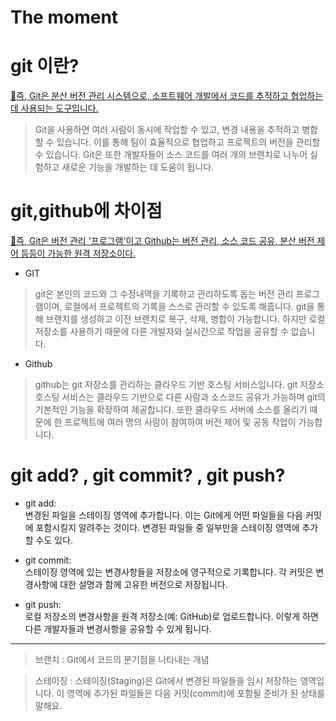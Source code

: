 The moment
=====================

# git 이란?
<u>📌즉, Git은 분산 버전 관리 시스템으로, 소프트웨어 개발에서 코드를 추적하고 협업하는 데 사용되는 도구입니다.</u>

>   Git을 사용하면 여러 사람이 동시에 작업할 수 있고, 변경 내용을 추적하고 병합할 수 있습니다.
>   이를 통해 팀이 효율적으로 협업하고 프로젝트의 버전을 관리할 수 있습니다. 
>   Git은 또한 개발자들이 소스 코드를 여러 개의 브랜치로 나누어 실험하고 새로운 기능을 개발하는 데 도움이 됩니다. 

# git,github에 차이점

<u>📌즉, Git은 버전 관리 '프로그램'이고 Github는 버전 관리, 소스 코드 공유, 분산 버전 제어 등등이 가능한 원격 저장소이다.</u>

* GIT 
>   git은 본인의 코드와 그 수정내역을 기록하고 관리하도록 돕는 버전 관리 프로그램이며, 로컬에서 프로젝트의 기록을 스스로 관리할 수 있도록 해줍니다. 
>   git을 통해 브랜치를 생성하고 이전 브랜치로 복구, 삭제, 병합이 가능합니다. 하지만 로컬 저장소를 사용하기 때문에 다른 개발자와 실시간으로 작업을 공유할 수 없습니다.

* Github

>   github는 git 저장소를 관리하는 클라우드 기반 호스팅 서비스입니다. 
>   git 저장소 호스팅 서비스는 클라우드 기반으로 다른 사람과 소스코드 공유가 가능하며 git의 기본적인 기능을 확장하여 제공합니다. 
>   또한 클라우드 서버에 소스를 올리기 때문에 한 프로젝트에 여러 명의 사람이 참여하여 버전 제어 및 공동 작업이 가능합니다.

# git add? , git commit? , git push?

* git add:</br>
변경된 파일을 스테이징 영역에 추가합니다. 이는 Git에게 어떤 파일들을 다음 커밋에 포함시킬지 알려주는 것이다. 변경된 파일들 중 일부만을 스테이징 영역에 추가할 수도 있다.

* git commit:</br>
스테이징 영역에 있는 변경사항들을 저장소에 영구적으로 기록합니다. 각 커밋은 변경사항에 대한 설명과 함께 고유한 버전으로 저장됩니다.

* git push:</br>
로컬 저장소의 변경사항을 원격 저장소(예: GitHub)로 업로드합니다. 이렇게 하면 다른 개발자들과 변경사항을 공유할 수 있게 됩니다.

***

>   브랜치 : Git에서 코드의 분기점을 나타내는 개념

>   스테이징 : 스테이징(Staging)은 Git에서 변경된 파일들을 임시 저장하는 영역입니다. 이 영역에 추가된 파일들은 다음 커밋(commit)에 포함될 준비가 된 상태를 말해요.
